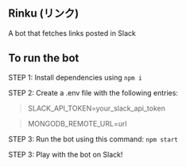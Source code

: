 ## Rinku (リンク)
A bot that fetches links posted in Slack

## To run the bot
STEP 1:
Install dependencies using `npm i`

STEP 2:
Create a .env file with the following entries:

>SLACK_API_TOKEN=your_slack_api_token

>MONGODB_REMOTE_URL=url

STEP 3:
Run the bot using this command: `npm start`

STEP 3:
Play with the bot on Slack!
